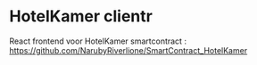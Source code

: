 # HotelKamer clientr

React frontend voor HotelKamer smartcontract : https://github.com/NarubyRiverlione/SmartContract_HotelKamer
